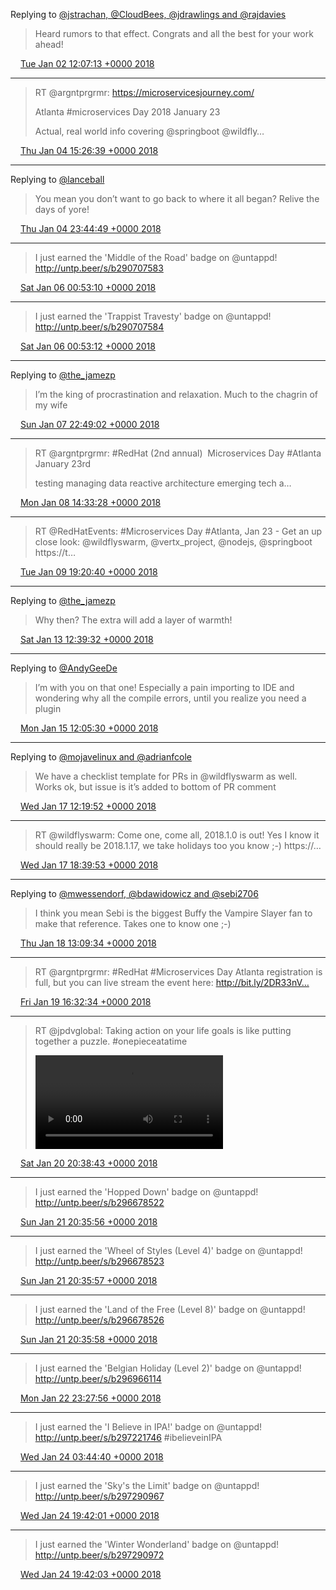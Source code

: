 Replying to [@jstrachan, @CloudBees, @jdrawlings and @rajdavies](https://twitter.com/jstrachan/status/948126544471494656)

> Heard rumors to that effect. Congrats and all the best for your work ahead!

<img src="/images/twitter/media/tweet.ico" width="12" /> [Tue Jan 02 12:07:13 +0000 2018](https://twitter.com/kenfinnigan/status/948163769473134593)

----

> RT @argntprgrmr: https://microservicesjourney.com/
> 
> Atlanta #microservices Day 2018
> January 23
> 
> Actual, real world info covering
> @springboot @wildfly…

<img src="/images/twitter/media/tweet.ico" width="12" /> [Thu Jan 04 15:26:39 +0000 2018](https://twitter.com/kenfinnigan/status/948938736221458434)

----

Replying to [@lanceball](https://twitter.com/lanceball/status/948927193563922432)

> You mean you don’t want to go back to where it all began? Relive the days of yore!

<img src="/images/twitter/media/tweet.ico" width="12" /> [Thu Jan 04 23:44:49 +0000 2018](https://twitter.com/kenfinnigan/status/949064102911074304)

----

> I just earned the 'Middle of the Road' badge on @untappd! http://untp.beer/s/b290707583

<img src="/images/twitter/media/tweet.ico" width="12" /> [Sat Jan 06 00:53:10 +0000 2018](https://twitter.com/kenfinnigan/status/949443692099751936)

----

> I just earned the 'Trappist Travesty' badge on @untappd! http://untp.beer/s/b290707584

<img src="/images/twitter/media/tweet.ico" width="12" /> [Sat Jan 06 00:53:12 +0000 2018](https://twitter.com/kenfinnigan/status/949443701306265600)

----

Replying to [@the_jamezp](https://twitter.com/the_jamezp/status/950074426258726912)

> I’m the king of procrastination and relaxation. Much to the chagrin of my wife

<img src="/images/twitter/media/tweet.ico" width="12" /> [Sun Jan 07 22:49:02 +0000 2018](https://twitter.com/kenfinnigan/status/950137229921411072)

----

> RT @argntprgrmr: #RedHat (2nd annual) 
> Microservices Day #Atlanta January 23rd
> 
> testing
> managing data
> reactive architecture
> emerging tech
> a…

<img src="/images/twitter/media/tweet.ico" width="12" /> [Mon Jan 08 14:33:28 +0000 2018](https://twitter.com/kenfinnigan/status/950374900404977671)

----

> RT @RedHatEvents: #Microservices Day #Atlanta, Jan 23 - Get an up close look: @wildflyswarm, @vertx_project, @nodejs, @springboot https://t…

<img src="/images/twitter/media/tweet.ico" width="12" /> [Tue Jan 09 19:20:40 +0000 2018](https://twitter.com/kenfinnigan/status/950809568355012608)

----

Replying to [@the_jamezp](https://twitter.com/the_jamezp/status/951998166454345729)

> Why then? The extra will add a layer of warmth!

<img src="/images/twitter/media/tweet.ico" width="12" /> [Sat Jan 13 12:39:32 +0000 2018](https://twitter.com/kenfinnigan/status/952158168913776640)

----

Replying to [@AndyGeeDe](https://twitter.com/AndyGeeDe/status/952858492922195968)

> I’m with you on that one! Especially a pain importing to IDE and wondering why all the compile errors, until you realize you need a plugin

<img src="/images/twitter/media/tweet.ico" width="12" /> [Mon Jan 15 12:05:30 +0000 2018](https://twitter.com/kenfinnigan/status/952874378965995520)

----

Replying to [@mojavelinux and @adrianfcole](https://twitter.com/mojavelinux/status/953579784834924544)

> We have a checklist template for PRs in @wildflyswarm as well. Works ok, but issue is it’s added to bottom of PR comment

<img src="/images/twitter/media/tweet.ico" width="12" /> [Wed Jan 17 12:19:52 +0000 2018](https://twitter.com/kenfinnigan/status/953602772989104128)

----

> RT @wildflyswarm: Come one, come all, 2018.1.0 is out! Yes I know it should really be 2018.1.17, we take holidays too you know ;-) https://…

<img src="/images/twitter/media/tweet.ico" width="12" /> [Wed Jan 17 18:39:53 +0000 2018](https://twitter.com/kenfinnigan/status/953698404005183488)

----

Replying to [@mwessendorf, @bdawidowicz and @sebi2706](https://twitter.com/mwessendorf/status/953975428959670273)

> I think you mean Sebi is the biggest Buffy the Vampire Slayer fan to make that reference. Takes one to know one ;-)

<img src="/images/twitter/media/tweet.ico" width="12" /> [Thu Jan 18 13:09:34 +0000 2018](https://twitter.com/kenfinnigan/status/953977667535147008)

----

> RT @argntprgrmr: #RedHat #Microservices Day Atlanta registration is full, but you can live stream the event here: 
> http://bit.ly/2DR33nV…

<img src="/images/twitter/media/tweet.ico" width="12" /> [Fri Jan 19 16:32:34 +0000 2018](https://twitter.com/kenfinnigan/status/954391140039618560)

----

> RT @jpdvglobal: Taking action on your life goals is like putting together a puzzle. #onepieceatatime 
> 
> <video controls><source src="/images/twitter/media/954815474432466949-WzLPbzlzrHFJvjKn.mp4">Your browser does not support the video tag.</video>

<img src="/images/twitter/media/tweet.ico" width="12" /> [Sat Jan 20 20:38:43 +0000 2018](https://twitter.com/kenfinnigan/status/954815474432466949)

----

> I just earned the 'Hopped Down' badge on @untappd! http://untp.beer/s/b296678522

<img src="/images/twitter/media/tweet.ico" width="12" /> [Sun Jan 21 20:35:56 +0000 2018](https://twitter.com/kenfinnigan/status/955177160595124224)

----

> I just earned the 'Wheel of Styles (Level 4)' badge on @untappd! http://untp.beer/s/b296678523

<img src="/images/twitter/media/tweet.ico" width="12" /> [Sun Jan 21 20:35:57 +0000 2018](https://twitter.com/kenfinnigan/status/955177165284356096)

----

> I just earned the 'Land of the Free (Level 8)' badge on @untappd! http://untp.beer/s/b296678526

<img src="/images/twitter/media/tweet.ico" width="12" /> [Sun Jan 21 20:35:58 +0000 2018](https://twitter.com/kenfinnigan/status/955177170284023809)

----

> I just earned the 'Belgian Holiday (Level 2)' badge on @untappd! http://untp.beer/s/b296966114

<img src="/images/twitter/media/tweet.ico" width="12" /> [Mon Jan 22 23:27:56 +0000 2018](https://twitter.com/kenfinnigan/status/955582836010029056)

----

> I just earned the 'I Believe in IPA!' badge on @untappd! http://untp.beer/s/b297221746 #ibelieveinIPA

<img src="/images/twitter/media/tweet.ico" width="12" /> [Wed Jan 24 03:44:40 +0000 2018](https://twitter.com/kenfinnigan/status/956009831646859265)

----

> I just earned the 'Sky's the Limit' badge on @untappd! http://untp.beer/s/b297290967

<img src="/images/twitter/media/tweet.ico" width="12" /> [Wed Jan 24 19:42:01 +0000 2018](https://twitter.com/kenfinnigan/status/956250756394479617)

----

> I just earned the 'Winter Wonderland' badge on @untappd! http://untp.beer/s/b297290972

<img src="/images/twitter/media/tweet.ico" width="12" /> [Wed Jan 24 19:42:03 +0000 2018](https://twitter.com/kenfinnigan/status/956250764548112385)